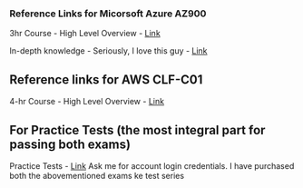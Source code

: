 ### Reference Links for Micorsoft Azure AZ900

3hr Course - High Level Overview - [Link](https://www.youtube.com/watch?v=NKEFWyqJ5XA&t=8284s)

In-depth knowledge - Seriously, I love this guy - [Link](https://www.youtube.com/watch?v=NPEsD6n9A_I&list=PLGjZwEtPN7j-Q59JYso3L4_yoCjj2syrM)


## Reference links for AWS CLF-C01

4-hr Course - High Level Overview - [Link](https://www.youtube.com/watch?v=3hLmDS179YE&t=4748s)

## For Practice Tests (the most integral part for passing both exams)

Practice Tests - [Link](https://skillcertpro.com/)
Ask me for account login credentials. I have purchased both the abovementioned exams ke test series
